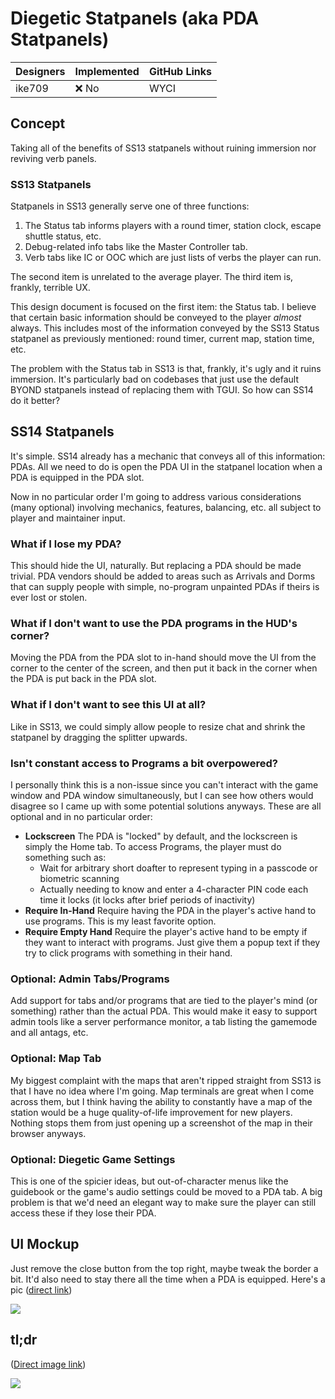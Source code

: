 # Diegetic Statpanels (aka PDA Statpanels)

| Designers | Implemented | GitHub Links |
|---|---|---|
| ike709 |  :x: No | WYCI |
## Concept

Taking all of the benefits of SS13 statpanels without ruining immersion nor reviving verb panels.
### SS13 Statpanels

Statpanels in SS13 generally serve one of three functions:

1. The Status tab informs players with a round timer, station clock, escape shuttle status, etc.
2. Debug-related info tabs like the Master Controller tab.
3. Verb tabs like IC or OOC which are just lists of verbs the player can run. 

The second item is unrelated to the average player. The third item is, frankly, terrible UX.

This design document is focused on the first item: the Status tab. I believe that certain basic information should be conveyed to the player *almost* always. This includes most of the information conveyed by the SS13 Status statpanel as previously mentioned: round timer, current map, station time, etc.

The problem with the Status tab in SS13 is that, frankly, it's ugly and it ruins immersion. It's particularly bad on codebases that just use the default BYOND statpanels instead of replacing them with TGUI. So how can SS14 do it better?
## SS14 Statpanels

It's simple. SS14 already has a mechanic that conveys all of this information: PDAs. All we need to do is open the PDA UI in the statpanel location when a PDA is equipped in the PDA slot.

Now in no particular order I'm going to address various considerations (many optional) involving mechanics, features, balancing, etc. all subject to player and maintainer input.

### What if I lose my PDA?

This should hide the UI, naturally. But replacing a PDA should be made trivial. PDA vendors should be added to areas such as Arrivals and Dorms that can supply people with simple, no-program unpainted PDAs if theirs is ever lost or stolen.

### What if I don't want to use the PDA programs in the HUD's corner?

Moving the PDA from the PDA slot to in-hand should move the UI from the corner to the center of the screen, and then put it back in the corner when the PDA is put back in the PDA slot.

### What if I don't want to see this UI at all?

Like in SS13, we could simply allow people to resize chat and shrink the statpanel by dragging the splitter upwards.

### Isn't constant access to Programs a bit overpowered?

I personally think this is a non-issue since you can't interact with the game window and PDA window simultaneously, but I can see how others would disagree so I came up with some potential solutions anyways. These are all optional and in no particular order:

- **Lockscreen**
	The PDA is "locked" by default, and the lockscreen is simply the Home tab. To access Programs, the player must do something such as:
	- Wait for arbitrary short doafter to represent typing in a passcode or biometric scanning
	- Actually needing to know and enter a 4-character PIN code each time it locks (it locks after brief periods of inactivity)
- **Require In-Hand**
	  Require having the PDA in the player's active hand to use programs. This is my least favorite option.
- **Require Empty Hand**
	  Require the player's active hand to be empty if they want to interact with programs. Just give them a popup text if they try to click programs with something in their hand.

### Optional: Admin Tabs/Programs

Add support for tabs and/or programs that are tied to the player's mind (or something) rather than the actual PDA. This would make it easy to support admin tools like a server performance monitor, a tab listing the gamemode and all antags, etc.

### Optional: Map Tab

My biggest complaint with the maps that aren't ripped straight from SS13 is that I have no idea where I'm going. Map terminals are great when I come across them, but I think having the ability to constantly have a map of the station would be a huge quality-of-life improvement for new players. Nothing stops them from just opening up a screenshot of the map in their browser anyways.

### Optional: Diegetic Game Settings

This is one of the spicier ideas, but out-of-character menus like the guidebook or the game's audio settings could be moved to a PDA tab. A big problem is that we'd need an elegant way to make sure the player can still access these if they lose their PDA.

## UI Mockup

Just remove the close button from the top right, maybe tweak the border a bit. It'd also need to stay there all the time when a PDA is equipped. Here's a pic ([direct link](https://i.imgur.com/ppnXXaf.png))

<img src="https://i.imgur.com/ppnXXaf.png" />

## tl;dr
([Direct image link](https://i.imgur.com/ByUHHZu.png))

<img src="https://i.imgur.com/ByUHHZu.png" />
